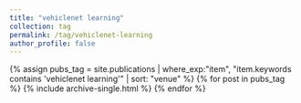 ```yaml
---
title: "vehiclenet learning"
collection: tag
permalink: /tag/vehiclenet-learning
author_profile: false
---
```

{% assign pubs_tag = site.publications | where_exp:"item", "item.keywords contains 'vehiclenet learning'" | sort: "venue" %}
{% for post in pubs_tag %}
  {% include archive-single.html %}
{% endfor %}